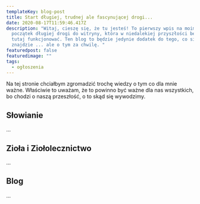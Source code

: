 ```yaml
---
templateKey: blog-post
title: Start długiej, trudnej ale fascynującej drogi...
date: 2020-08-17T11:59:46.417Z
description: "Witaj, cieszę się, że tu jesteś! To pierwszy wpis na moim blogu i
  początek długiej drogi do witryny, która w niedalekiej przyszłości będzie
  tutaj funkcjonować. Ten blog to będzie jedynie dodatek do tego, co się tutaj
  znajdzie ... ale o tym za chwilę. "
featuredpost: false
featuredimage: ""
tags:
  - ogłoszenia
---
```

Na tej stronie chciałbym zgromadzić trochę wiedzy o tym co dla mnie ważne. Właściwie to uważam, że to powinno być ważne dla nas wszystkich, bo chodzi o naszą przeszłość, o to skąd się wywodzimy.

## Słowianie

...

## Zioła i Ziołolecznictwo

...

## Blog

...